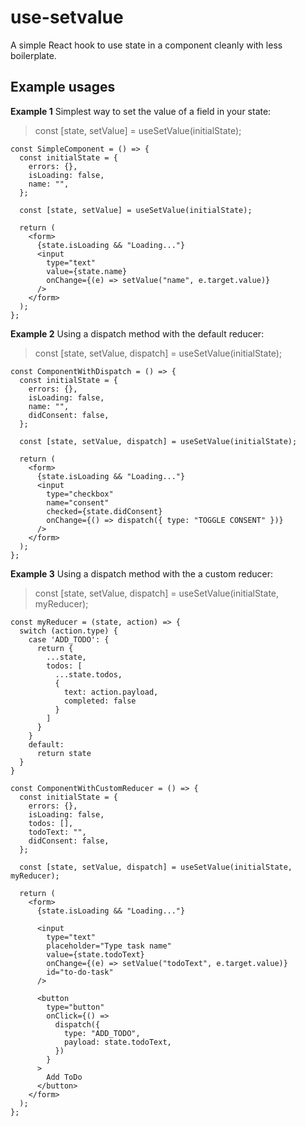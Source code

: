 # use-setvalue

A simple React hook to use state in a component cleanly with less boilerplate.

## Example usages
 
**Example 1**
Simplest way to set the value of a field in your state: 

> const [state, setValue] = useSetValue(initialState);

	const SimpleComponent = () => {
	  const initialState = {
	    errors: {},
	    isLoading: false, 
	    name: "",  
	  };

	  const [state, setValue] = useSetValue(initialState);

	  return (
	    <form>
	      {state.isLoading && "Loading..."} 
	      <input
	        type="text"
	        value={state.name}
	        onChange={(e) => setValue("name", e.target.value)}
	      /> 
	    </form>
	  );
	};

**Example 2**
Using a dispatch method with the default reducer:
> const [state, setValue, dispatch] = useSetValue(initialState);

	const ComponentWithDispatch = () => {
	  const initialState = {
	    errors: {},
	    isLoading: false,
	    name: "",
	    didConsent: false,
	  };

	  const [state, setValue, dispatch] = useSetValue(initialState);

	  return (
	    <form>
	      {state.isLoading && "Loading..."}
	      <input
	        type="checkbox"
	        name="consent"
	        checked={state.didConsent}
	        onChange={() => dispatch({ type: "TOGGLE CONSENT" })}
	      />
	    </form>
	  );
	};
  
**Example 3**
Using a dispatch method with the a custom reducer:
> const [state, setValue, dispatch] = useSetValue(initialState, myReducer);

	const myReducer = (state, action) => {
	  switch (action.type) {
	    case 'ADD_TODO': {
	      return {
	        ...state,
	        todos: [
	          ...state.todos,
	          {
	            text: action.payload,
	            completed: false
	          }
	        ]
	      }
	    }
	    default: 
	      return state
	  }
	}

	const ComponentWithCustomReducer = () => {
	  const initialState = {
	    errors: {},
	    isLoading: false,
	    todos: [],
	    todoText: "",
	    didConsent: false,
	  };

	  const [state, setValue, dispatch] = useSetValue(initialState, myReducer);

	  return (
	    <form>
	      {state.isLoading && "Loading..."}

	      <input
	        type="text"
	        placeholder="Type task name"
	        value={state.todoText}
	        onChange={(e) => setValue("todoText", e.target.value)}
	        id="to-do-task"
	      />

	      <button
	        type="button"
	        onClick={() =>
	          dispatch({
	            type: "ADD_TODO",
	            payload: state.todoText,
	          })
	        }
	      >
	        Add ToDo
	      </button>
	    </form>
	  );
	};